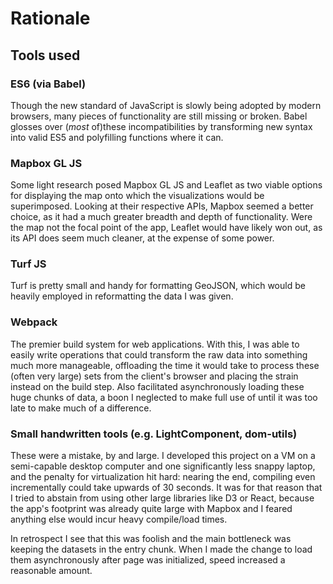# Rationale

## Tools used

### ES6 (via Babel)

Though the new standard of JavaScript is slowly being adopted by modern browsers, many pieces of functionality are still missing or broken. Babel glosses over (*most* of)these incompatibilities by transforming new syntax into valid ES5 and polyfilling functions where it can.

### Mapbox GL JS

Some light research posed Mapbox GL JS and Leaflet as two viable options for displaying the map onto which the visualizations would be superimposed. Looking at their respective APIs, Mapbox seemed a better choice, as it had a much greater breadth and depth of functionality. Were the map not the focal point of the app, Leaflet would have likely won out, as its API does seem much cleaner, at the expense of some power.

### Turf JS

Turf is pretty small and handy for formatting GeoJSON, which would be heavily employed in reformatting the data I was given.

### Webpack

The premier build system for web applications. With this, I was able to easily write operations that could transform the raw data into something much more manageable, offloading the time it would take to process these (often very large) sets from the client's browser and placing the strain instead on the build step. Also facilitated asynchronously loading these huge chunks of data, a boon I neglected to make full use of until it was too late to make much of a difference.

### Small handwritten tools (e.g. LightComponent, dom-utils)

These were a mistake, by and large. I developed this project on a VM on a semi-capable desktop computer and one significantly less snappy laptop, and the penalty for virtualization hit hard: nearing the end, compiling even incrementally could take upwards of 30 seconds. It was for that reason that I tried to abstain from using other large libraries like D3 or React, because the app's footprint was already quite large with Mapbox and I feared anything else would incur heavy compile/load times.

In retrospect I see that this was foolish and the main bottleneck was keeping the datasets in the entry chunk. When I made the change to load them asynchronously after page was initialized, speed increased a reasonable amount.
